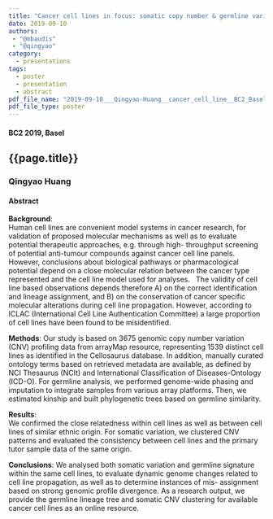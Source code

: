 ```yaml
---
title: "Cancer cell lines in focus: somatic copy number & germline variation"
date: 2019-09-10
authors:
 - "@mbaudis"
 - "@qingyao"
category:
  - presentations
tags:
  - poster
  - presentation
  - abstract
pdf_file_name: "2019-09-10___Qingyao-Huang__cancer_cell_line__BC2_Basel.pdf"
pdf_file_type: poster
---
```


#### BC2 2019, Basel
## {{page.title}}
### Qingyao Huang

#### Abstract

**Background**:  
Human cell lines are convenient model systems in cancer research, for validation of proposed molecular mechanisms as well as to evaluate potential therapeutic approaches, e.g. through high- throughput screening of potential anti-tumour compounds against cancer cell line panels. However, conclusions about biological pathways or pharmacological potential depend on a close molecular relation between the cancer type represented and the cell line model used for analyses.  
The validity of cell line based observations depends therefore A) on the correct identification and lineage assignment, and B) on the conservation of cancer specific molecular alterations during cell line propagation. However, according to ICLAC (International Cell Line Authentication Committee) a large proportion of cell lines have been found to be misidentified.

**Methods**:
Our study is based on 3675 genomic copy number variation (CNV) profiling data from arrayMap resource, representing 1539 distinct cell lines as identified in the Cellosaurus database. In addition, manually curated ontology terms based on retrieved metadata are available, as defined by NCI Thesaurus (NCIt) and International Classification of Diseases-Ontology (ICD-O). For germline analysis, we performed genome-wide phasing and imputation to integrate samples from various array platforms. Then, we estimated kinship and built phylogenetic trees based on germline similarity.

**Results**:  
We confirmed the close relatedness within cell lines as well as between cell lines of similar ethnic origin. For somatic variation, we clustered CNV patterns and evaluated the consistency between cell lines and the primary tutor sample data of the same origin.


**Conclusions**: 
We analysed both somatic variation and germline signature within the same cell lines, to evaluate dynamic genome changes related to cell line propagation, as well as to determine instances of mis- assignment based on strong genomic profile divergence. As a research output, we provide the germline lineage tree and somatic CNV clustering for available cancer cell lines as an online resource.

